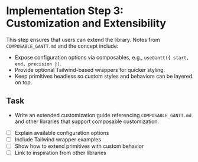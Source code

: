# Implementation Step 3: Customization and Extensibility

This step ensures that users can extend the library. Notes from `COMPOSABLE_GANTT.md` and the concept include:

- Expose configuration options via composables, e.g., `useGantt({ start, end, precision })`.
- Provide optional Tailwind-based wrappers for quicker styling.
- Keep primitives headless so custom styles and behaviors can be layered on top.

## Task
- Write an extended customization guide referencing `COMPOSABLE_GANTT.md` and other libraries that support composable customization.
- [ ] Explain available configuration options
- [ ] Include Tailwind wrapper examples
- [ ] Show how to extend primitives with custom behavior
- [ ] Link to inspiration from other libraries
